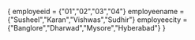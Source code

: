 {
employeeid = {"01","02","03","04"}
employeename = {"Susheel","Karan","Vishwas","Sudhir"}
employeecity = {"Banglore","Dharwad","Mysore","Hyberabad"}
}
